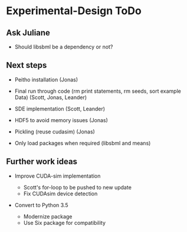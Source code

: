 # Experimental-Design ToDo

## Ask Juliane

- Should libsbml be a dependency or not?

## Next steps

- Peitho installation (Jonas)

- Final run through code (rm print statements, rm seeds, sort example Data) (Scott, Jonas, Leander)

- SDE implementation (Scott, Leander)

- HDF5 to avoid memory issues (Jonas)

- Pickling (reuse cudasim)  (Jonas)

- Only load packages when required (libsbml and means)

## Further work ideas

- Improve CUDA-sim implementation
  - Scott's for-loop to be pushed to new update
  - Fix CUDAsim device detection

- Convert to Python 3.5
  - Modernize package
  - Use Six package for compatibility
